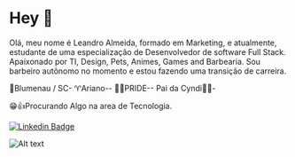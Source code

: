 # Hey 👋

Olá, meu nome é Leandro Almeida, formado em Marketing, e atualmente, estudante de uma especialização de Desenvolvedor de software Full Stack. Apaixonado por TI, Design, Pets, Animes, Games and Barbearia. Sou barbeiro autônomo no momento e estou fazendo uma transição de carreira.

📍Blumenau / SC-
♈Ariano--
🏳‍🌈PRIDE--
Pai da Cyndi🐕‍🦺-

😁👍Procurando Algo na area de Tecnologia.

[![Linkedin Badge](https://img.shields.io/badge/-LinkedIn-blue?style=flat-square&logo=Linkedin&logoColor=white&link=https://www.linkedin.com/in/leandro-afonso-da-silva-de-almeida-7bb543119/)](https://www.linkedin.com/in/leandro-afonso-da-silva-de-almeida-7bb543119/)

![Alt text](https://ci4.googleusercontent.com/proxy/h9miBjUtwgJwXDedkeY_rrndIGPodEsIETuUHuVQMKnc3QV5M3FlRXveRHBZebk=s0-d-e1-ft#https://i.gifer.com/4dI1.gif)



